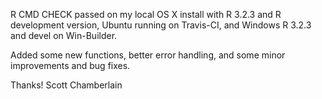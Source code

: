 R CMD CHECK passed on my local OS X install with R 3.2.3 and
R development version, Ubuntu running on Travis-CI, and Windows
R 3.2.3 and devel on Win-Builder.

Added some new functions, better error handling, and some 
minor improvements and bug fixes.

Thanks! 
Scott Chamberlain

